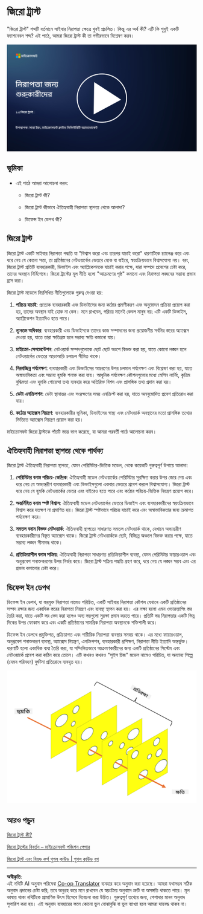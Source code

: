<!--
CO_OP_TRANSLATOR_METADATA:
{
  "original_hash": "75f77f972d2233c584f87c1eb96c983b",
  "translation_date": "2025-09-03T20:29:56+00:00",
  "source_file": "1.5 Zero trust.md",
  "language_code": "bn"
}
-->
# জিরো ট্রাস্ট

"জিরো ট্রাস্ট" শব্দটি বর্তমানে সাইবার নিরাপত্তা ক্ষেত্রে খুবই প্রচলিত। কিন্তু এর অর্থ কী? এটি কি শুধুই একটি ফ্যাশনেবল শব্দ? এই পাঠে, আমরা জিরো ট্রাস্ট কী তা গভীরভাবে বিশ্লেষণ করব।

[![ভিডিও দেখুন](../../translated_images/1-5_placeholder.36b707a8de54c96991f42d1e0a5979771993f470834d818e581c8de8c447bc5b.bn.png)](https://learn-video.azurefd.net/vod/player?id=ee1551cc-e7a5-4db6-a897-c286abe68a69)

## ভূমিকা

 - এই পাঠে আমরা আলোচনা করব:
   
   - জিরো ট্রাস্ট কী?

   - জিরো ট্রাস্ট কীভাবে ঐতিহ্যবাহী নিরাপত্তা স্থাপত্য থেকে আলাদা?

   - ডিফেন্স ইন ডেপথ কী?

## জিরো ট্রাস্ট

জিরো ট্রাস্ট একটি সাইবার নিরাপত্তা পদ্ধতি যা "বিশ্বাস করো এবং তারপর যাচাই করো" ধারণাটিকে চ্যালেঞ্জ করে এবং ধরে নেয় যে কোনো সত্তা, তা প্রতিষ্ঠানের নেটওয়ার্কের ভেতরে হোক বা বাইরে, স্বয়ংক্রিয়ভাবে বিশ্বাসযোগ্য নয়। বরং, জিরো ট্রাস্ট প্রতিটি ব্যবহারকারী, ডিভাইস এবং অ্যাপ্লিকেশনকে যাচাই করার পক্ষে, যারা সম্পদে প্রবেশের চেষ্টা করে, তাদের অবস্থান নির্বিশেষে। জিরো ট্রাস্টের মূল নীতি হলো "আক্রমণের পৃষ্ঠ" কমানো এবং নিরাপত্তা লঙ্ঘনের সম্ভাব্য প্রভাব হ্রাস করা।

জিরো ট্রাস্ট মডেলে নিম্নলিখিত নীতিগুলোকে গুরুত্ব দেওয়া হয়:

1. **পরিচয় যাচাই**: প্রত্যেক ব্যবহারকারী এবং ডিভাইসের জন্য কঠোর প্রমাণীকরণ এবং অনুমোদন প্রক্রিয়া প্রয়োগ করা হয়, তাদের অবস্থান যাই হোক না কেন। মনে রাখবেন, পরিচয় মানেই কেবল মানুষ নয়: এটি একটি ডিভাইস, অ্যাপ্লিকেশন ইত্যাদিও হতে পারে।

2. **ন্যূনতম অধিকার**: ব্যবহারকারী এবং ডিভাইসকে তাদের কাজ সম্পাদনের জন্য প্রয়োজনীয় সর্বনিম্ন স্তরের অ্যাক্সেস দেওয়া হয়, যাতে তারা ক্ষতিগ্রস্ত হলে সম্ভাব্য ক্ষতি কমানো যায়।

3. **মাইক্রো-সেগমেন্টেশন**: নেটওয়ার্ক সম্পদগুলোকে ছোট ছোট অংশে বিভক্ত করা হয়, যাতে কোনো লঙ্ঘন হলে নেটওয়ার্কের ভেতরে আড়াআড়ি চলাচল সীমিত থাকে।

4. **নিরবচ্ছিন্ন পর্যবেক্ষণ**: ব্যবহারকারী এবং ডিভাইসের আচরণের উপর চলমান পর্যবেক্ষণ এবং বিশ্লেষণ করা হয়, যাতে অস্বাভাবিকতা এবং সম্ভাব্য হুমকি শনাক্ত করা যায়। আধুনিক পর্যবেক্ষণ কৌশলগুলোর মধ্যে মেশিন লার্নিং, কৃত্রিম বুদ্ধিমত্তা এবং হুমকি গোয়েন্দা তথ্য ব্যবহার করে অতিরিক্ত বিশদ এবং প্রাসঙ্গিক তথ্য প্রদান করা হয়।

5. **ডেটা এনক্রিপশন**: ডেটা স্থানান্তর এবং সংরক্ষণের সময় এনক্রিপ্ট করা হয়, যাতে অননুমোদিত প্রবেশ প্রতিরোধ করা যায়।

6. **কঠোর অ্যাক্সেস নিয়ন্ত্রণ**: ব্যবহারকারীর ভূমিকা, ডিভাইসের স্বাস্থ্য এবং নেটওয়ার্ক অবস্থানের মতো প্রাসঙ্গিক তথ্যের ভিত্তিতে অ্যাক্সেস নিয়ন্ত্রণ প্রয়োগ করা হয়।

মাইক্রোসফট জিরো ট্রাস্টকে পাঁচটি স্তম্ভে ভাগ করেছে, যা আমরা পরবর্তী পাঠে আলোচনা করব।

## ঐতিহ্যবাহী নিরাপত্তা স্থাপত্য থেকে পার্থক্য

জিরো ট্রাস্ট ঐতিহ্যবাহী নিরাপত্তা স্থাপত্য, যেমন পেরিমিটার-ভিত্তিক মডেল, থেকে কয়েকটি গুরুত্বপূর্ণ উপায়ে আলাদা:

1. **পেরিমিটার বনাম পরিচয়-কেন্দ্রিক**: ঐতিহ্যবাহী মডেল নেটওয়ার্কের পেরিমিটার সুরক্ষিত করার উপর জোর দেয় এবং ধরে নেয় যে অভ্যন্তরীণ ব্যবহারকারী এবং ডিভাইসগুলো একবার ভেতরে প্রবেশ করলে বিশ্বাসযোগ্য। জিরো ট্রাস্ট ধরে নেয় যে হুমকি নেটওয়ার্কের ভেতর এবং বাইরেও হতে পারে এবং কঠোর পরিচয়-ভিত্তিক নিয়ন্ত্রণ প্রয়োগ করে।

2. **অন্তর্নিহিত বনাম স্পষ্ট বিশ্বাস**: ঐতিহ্যবাহী মডেল নেটওয়ার্কের ভেতরে ডিভাইস এবং ব্যবহারকারীদের স্বয়ংক্রিয়ভাবে বিশ্বাস করে যতক্ষণ না প্রমাণিত হয়। জিরো ট্রাস্ট স্পষ্টভাবে পরিচয় যাচাই করে এবং অস্বাভাবিকতার জন্য ক্রমাগত পর্যবেক্ষণ করে।

3. **সমতল বনাম বিভক্ত নেটওয়ার্ক**: ঐতিহ্যবাহী স্থাপত্যে সাধারণত সমতল নেটওয়ার্ক থাকে, যেখানে অভ্যন্তরীণ ব্যবহারকারীদের বিস্তৃত অ্যাক্সেস থাকে। জিরো ট্রাস্ট নেটওয়ার্ককে ছোট, বিচ্ছিন্ন অঞ্চলে বিভক্ত করার পক্ষে, যাতে সম্ভাব্য লঙ্ঘন সীমাবদ্ধ থাকে।

4. **প্রতিক্রিয়াশীল বনাম সক্রিয়**: ঐতিহ্যবাহী নিরাপত্তা সাধারণত প্রতিক্রিয়াশীল ব্যবস্থা, যেমন পেরিমিটার ফায়ারওয়াল এবং অনুপ্রবেশ শনাক্তকরণের উপর নির্ভর করে। জিরো ট্রাস্ট সক্রিয় পদ্ধতি গ্রহণ করে, ধরে নেয় যে লঙ্ঘন সম্ভব এবং এর প্রভাব কমানোর চেষ্টা করে।

## ডিফেন্স ইন ডেপথ

ডিফেন্স ইন ডেপথ, যা স্তরযুক্ত নিরাপত্তা নামেও পরিচিত, একটি সাইবার নিরাপত্তা কৌশল যেখানে একটি প্রতিষ্ঠানের সম্পদ রক্ষার জন্য একাধিক স্তরের নিরাপত্তা নিয়ন্ত্রণ এবং ব্যবস্থা স্থাপন করা হয়। এর লক্ষ্য হলো এমন ওভারল্যাপিং স্তর তৈরি করা, যাতে একটি স্তর ভেদ করা হলেও অন্য স্তরগুলো সুরক্ষা প্রদান করতে পারে। প্রতিটি স্তর নিরাপত্তার একটি ভিন্ন দিকের উপর ফোকাস করে এবং একটি প্রতিষ্ঠানের সামগ্রিক নিরাপত্তা অবস্থানকে শক্তিশালী করে।

ডিফেন্স ইন ডেপথে প্রযুক্তিগত, প্রক্রিয়াগত এবং শারীরিক নিরাপত্তা ব্যবস্থার সমন্বয় থাকে। এর মধ্যে ফায়ারওয়াল, অনুপ্রবেশ শনাক্তকরণ ব্যবস্থা, অ্যাক্সেস নিয়ন্ত্রণ, এনক্রিপশন, ব্যবহারকারী প্রশিক্ষণ, নিরাপত্তা নীতি ইত্যাদি অন্তর্ভুক্ত। ধারণাটি হলো একাধিক বাধা তৈরি করা, যা সম্মিলিতভাবে আক্রমণকারীদের জন্য একটি প্রতিষ্ঠানের সিস্টেম এবং নেটওয়ার্কে প্রবেশ করা কঠিন করে তোলে। এটি কখনও কখনও "সুইস চিজ" মডেল নামেও পরিচিত, যা অন্যান্য শিল্পে (যেমন পরিবহন) দুর্ঘটনা প্রতিরোধে ব্যবহৃত হয়।

![চিত্র](../../translated_images/swisscheese.dc1f2a129515c5af146d3fe0b5e69305e16bfb7ae348d0e4d59a02ada9f5e92b.bn.png)

## আরও পড়ুন

[জিরো ট্রাস্ট কী?](https://learn.microsoft.com/security/zero-trust/zero-trust-overview?WT.mc_id=academic-96948-sayoung)

[জিরো ট্রাস্টের বিবর্তন – মাইক্রোসফট পজিশন পেপার](https://query.prod.cms.rt.microsoft.com/cms/api/am/binary/RWJJdT?WT.mc_id=academic-96948-sayoung)

[জিরো ট্রাস্ট এবং বিয়ন্ড কর্প গুগল ক্লাউড | গুগল ক্লাউড ব্লগ](https://cloud.google.com/blog/topics/developers-practitioners/zero-trust-and-beyondcorp-google-cloud)

---

**অস্বীকৃতি**:  
এই নথিটি AI অনুবাদ পরিষেবা [Co-op Translator](https://github.com/Azure/co-op-translator) ব্যবহার করে অনুবাদ করা হয়েছে। আমরা যথাসম্ভব সঠিক অনুবাদ প্রদানের চেষ্টা করি, তবে অনুগ্রহ করে মনে রাখবেন যে স্বয়ংক্রিয় অনুবাদে ত্রুটি বা অসঙ্গতি থাকতে পারে। মূল ভাষায় থাকা নথিটিকে প্রামাণিক উৎস হিসেবে বিবেচনা করা উচিত। গুরুত্বপূর্ণ তথ্যের জন্য, পেশাদার মানব অনুবাদ সুপারিশ করা হয়। এই অনুবাদ ব্যবহারের ফলে কোনো ভুল বোঝাবুঝি বা ভুল ব্যাখ্যা হলে আমরা দায়বদ্ধ থাকব না।
